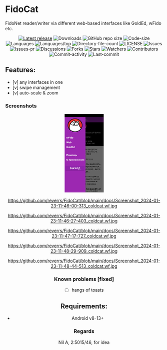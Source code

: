 # FidoCat
FidoNet reader/writer via different web-based interfaces like GoldEd, wFido etc.

<div align="center">

[![Latest release](https://img.shields.io/github/v/release/reverrs/fidocat?include_prereleases&label=latest%20release&style=for-the-badge)](https://github.com/reverrs/fidocat/releases/latest)
![Downloads](https://img.shields.io/github/downloads/reverrs/fidocat/total?style=for-the-badge)
![GitHub repo size](https://img.shields.io/github/repo-size/reverrs/fidocat?style=for-the-badge)
![Code-size](https://shields.io/github/languages/code-size/reverrs/fidocat?style=for-the-badge)
![Languages](https://shields.io/github/languages/count/reverrs/fidocat?style=for-the-badge)
![Languages/top](https://shields.io/github/languages/top/reverrs/fidocat?style=for-the-badge)
![Directory-file-count](https://shields.io/github/directory-file-count/reverrs/fidocat?style=for-the-badge)
![LICENSE](https://img.shields.io/github/license/reverrs/fidocat?color=blue&style=for-the-badge)
![Issues](https://shields.io/github/issues/reverrs/fidocat?style=for-the-badge)
![Issues-pr](https://shields.io/github/issues-pr/reverrs/fidocat?style=for-the-badge)
![Discussions](https://shields.io/github/discussions/reverrs/fidocat?style=for-the-badge)
![Forks](https://shields.io/github/forks/reverrs/fidocat?style=for-the-badge)
![Stars](https://shields.io/github/stars/reverrs/fidocat?style=for-the-badge)
![Watchers](https://shields.io/github/watchers/reverrs/fidocat?style=for-the-badge)
![Contributors](https://shields.io/github/contributors/reverrs/fidocat?style=for-the-badge)
![Commit-activity](https://shields.io/github/commit-activity/w/reverrs/fidocat?style=for-the-badge)
![Last-commit](https://shields.io/github/last-commit/reverrs/fidicat?style=for-the-badge)
</div>

## Features:

- [v] any interfaces in one
- [v] swipe management
- [v] auto-scale & zoom

### Screenshots
<div align="center">

<img width="125" height="250" src="./docs/Screenshot_2024-01-23-11-46-00-313_coldcat.wf.jpg" alt="Screenshot_01" title="Screenshot_01">

https://github.com/reverrs/FidoCat/blob/main/docs/Screenshot_2024-01-23-11-46-00-313_coldcat.wf.jpg

https://github.com/reverrs/FidoCat/blob/main/docs/Screenshot_2024-01-23-11-46-27-403_coldcat.wf.jpg

https://github.com/reverrs/FidoCat/blob/main/docs/Screenshot_2024-01-23-11-47-17-727_coldcat.wf.jpg

https://github.com/reverrs/FidoCat/blob/main/docs/Screenshot_2024-01-23-11-48-29-909_coldcat.wf.jpg

https://github.com/reverrs/FidoCat/blob/main/docs/Screenshot_2024-01-23-11-48-44-513_coldcat.wf.jpg

### Known problems [fixed]
- [ ] hangs of toasts

## Requirements:

- Android v8-13+

### Regards

Nil A, 2:5015/46, for idea

